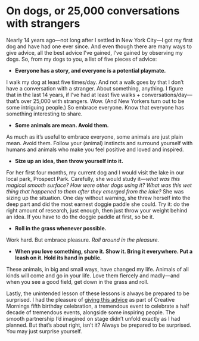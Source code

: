 

# On dogs, or 25,000 conversations with strangers

Nearly 14 years ago—not long after I settled in New York City—I got my first dog and have had one ever
since. And even though there are many ways to give advice, all the best advice I’ve gained, I’ve gained by
observing my dogs. So, from my dogs to you, a list of five pieces of advice:

 *   __Everyone has a story, and everyone is a potential playmate.__

I walk my dog at least five times/day. And not a walk goes by that I don’t have a conversation with a
stranger. About something, anything. I figure that in the last 14 years, if I’ve had at least five walks +
conversations/day—that’s over 25,000 with strangers. Wow. (And New Yorkers turn out to be some intriguing
people.) So embrace everyone. Know that everyone has something interesting to share.

 *  __Some animals are mean. Avoid them.__

As much as it’s useful to embrace everyone, some animals are just plain mean. Avoid them. Follow your
(animal) instincts and surround yourself with humans and animals who make you feel positive and loved and
inspired.

 *  __Size up an idea, then throw yourself into it.__

For her first four months, my current dog and I would visit the lake in our local park, Prospect Park.
Carefully, she would study it—*what was this magical smooth surface? How were other dogs using it? What was
this wet thing that happened to them after they emerged from the lake?* She was sizing up the situation. One
day without warning, she threw herself into the deep part and did the most earnest doggie paddle she could.
Try it: do the right amount of research, just enough, then just throw your weight behind an idea. If you have
to do the doggie paddle at first, so be it.

 *  __Roll in the grass whenever possible.__

Work hard. But embrace pleasure. *Roll around in the pleasure.* 

 *  __When you love something, share it. Show it. Bring it everywhere. Put a leash on it. Hold its hand in
public.__

These animals, in big and small ways, have changed my life. Animals of all kinds will come and go in your
life. Love them fiercely and madly—and when you see a good field, get down in the grass and roll.

Lastly, the unintended lesson of these lessons is always be prepared to be surprised. I had the pleasure of
[giving this advice](http://creativemornings.com/talks/party-at-night/2?play=0) as part of Creative Mornings
fifth birthday celebration, a tremendous event to celebrate a half decade of tremendous events, alongside some
inspiring people. The smooth partnership I’d imagined on stage didn’t unfold exactly as I had planned. But
that’s about right, isn’t it? Always be prepared to be surprised. You may just surprise yourself.